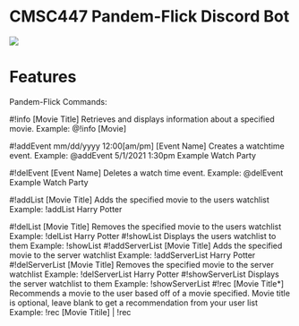 # CMSC447 Pandem-Flick Discord Bot
![](https://github.com/OIiver-D/CMSC447_Pandem-Flick/blob/main/PandemFlick_Logo.png?raw=true)

# Features
Pandem-Flick Commands:

#!info [Movie Title]
Retrieves and displays information about a specified movie.
Example: @!info [Movie]

#!addEvent mm/dd/yyyy 12:00[am/pm] [Event Name]
Creates a watchtime event.
Example: @addEvent 5/1/2021 1:30pm Example Watch Party

#!delEvent [Event Name]
Deletes a watch time event.
Example: @delEvent Example Watch Party

#!addList [Movie Title]
Adds the specified movie to the users watchlist
Example: !addList Harry Potter

#!delList [Movie Title]
Removes the specified movie to the users watchlist
Example: !delList Harry Potter
#!showList
Displays the users watchlist to them
Example: !showList
#!addServerList [Movie Title]
Adds the specified movie to the server watchlist
Example: !addServerList Harry Potter
#!delServerList [Movie Title]
Removes the specified movie to the server watchlist
Example: !delServerList Harry Potter
#!showServerList
Displays the server watchlist to them
Example: !showServerList
#!rec [Movie Title*]
Recommends a movie to the user based off of a movie specified.
Movie title is optional, leave blank to get a recommendation from your user list
Example: !rec [Movie Titile] | !rec
